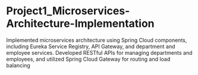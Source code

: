 # Project1_Microservices-Architecture-Implementation
Implemented microservices architecture using Spring Cloud components, including  Eureka Service Registry, API Gateway, and department and employee services. Developed RESTful  APIs for managing departments and employees, and utilized Spring Cloud Gateway for routing and load  balancing
